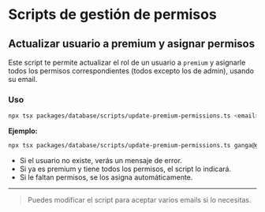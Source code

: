 # Scripts de gestión de permisos

## Actualizar usuario a premium y asignar permisos

Este script te permite actualizar el rol de un usuario a `premium` y asignarle todos los permisos correspondientes (todos excepto los de admin), usando su email.

### Uso

```sh
npx tsx packages/database/scripts/update-premium-permissions.ts <email>
```

**Ejemplo:**

```sh
npx tsx packages/database/scripts/update-premium-permissions.ts ganga@gmail.com
```

- Si el usuario no existe, verás un mensaje de error.
- Si ya es premium y tiene todos los permisos, el script lo indicará.
- Si le faltan permisos, se los asigna automáticamente.

---

> Puedes modificar el script para aceptar varios emails si lo necesitas.
